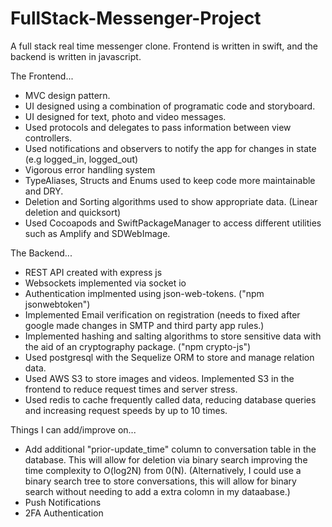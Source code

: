 # FullStack-Messenger-Project

A full stack real time messenger clone. Frontend is written in swift, and the backend is written in javascript. 

The Frontend...
- MVC design pattern.
- UI designed using a combination of programatic code and storyboard.
- UI designed for text, photo and video messages.
- Used protocols and delegates to pass information between view controllers.
- Used notifications and observers to notify the app for changes in state (e.g logged_in, logged_out)
- Vigorous error handling system
- TypeAliases, Structs and Enums used to keep code more maintainable and DRY.
- Deletion and Sorting algorithms used to show appropriate data. (Linear deletion and quicksort)
- Used Cocoapods and SwiftPackageManager to access different utilities such as Amplify and SDWebImage.


The Backend...
- REST API created with express js
- Websockets implemented via socket io
- Authentication implmented using json-web-tokens. ("npm jsonwebtoken")
- Implemented Email verification on registration (needs to fixed after google made changes in SMTP and third party app rules.)
- Implemented hashing and salting algorithms to store sensitive data with the aid of an cryptography package. ("npm crypto-js")
- Used postgresql with the Sequelize ORM to store and manage relation data.
- Used AWS S3 to store images and videos. Implemented S3 in the frontend to reduce request times and server stress.
- Used redis to cache frequently called data, reducing database queries and increasing request speeds by up to 10 times.


Things I can add/improve on...
- Add additional "prior-update_time" column to conversation table in the database. This will allow for deletion via binary search improving
  the time complexity to O(log2N) from 0(N).
  (Alternatively, I could use a binary search tree to store conversations, this will allow for binary search without needing to add a extra
  colomn in my dataabase.)
- Push Notifications
- 2FA Authentication
